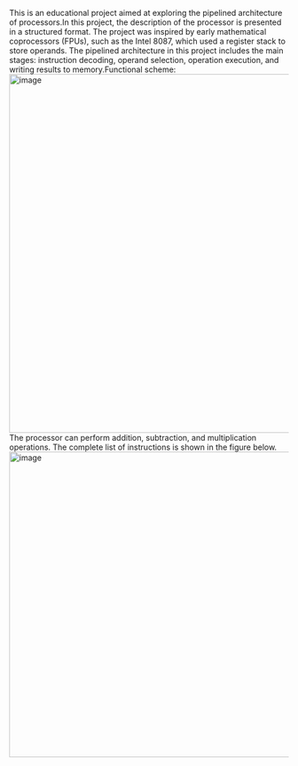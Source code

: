 This is an educational project aimed at exploring the pipelined architecture of processors.In this project, the description of the processor is presented in a structured format. The project was inspired by early mathematical coprocessors (FPUs), such as the Intel 8087, which used a register stack to store operands. The pipelined architecture in this project includes the main stages: instruction decoding, operand selection, operation execution, and writing results to memory.Functional scheme:<img width="837" height="646" alt="image" src="https://github.com/user-attachments/assets/67f42b40-6b55-4390-a547-42d17871546f" />
The processor can perform addition, subtraction, and multiplication operations. The complete list of instructions is shown in the figure below.<img width="785" height="550" alt="image" src="https://github.com/user-attachments/assets/dc3a58ec-85cb-4c22-94f1-bd926b5674ad" />
